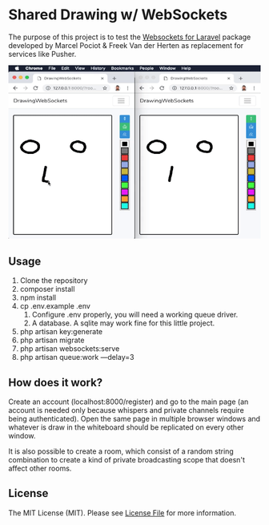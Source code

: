 # Shared Drawing w/ WebSockets

The purpose of this project is to test the [Websockets for Laravel](https://github.com/beyondcode/laravel-websockets) package developed by Marcel Pociot & Freek Van der Herten as replacement for services like Pusher. 

![Demo](https://raw.githubusercontent.com/devngl/websockets-drawing/master/resources/images/demo.gif "Demo")

## Usage

1. Clone the repository
2. composer install
3. npm install
4. cp .env.example .env
	1. Configure .env properly, you will need a working queue driver.
	2. A database. A sqlite may work fine for this little project.
5. php artisan key:generate
6. php artisan migrate
7. php artisan websockets:serve
8. php artisan queue:work —delay=3

## How does it work?

Create an account (localhost:8000/register) and go to the main page (an account is needed only because whispers and private channels require being authenticated). Open the same page in multiple browser windows and whatever is draw in the whiteboard should be replicated on every other window. 

It is also possible to create a room, which consist of a random string combination to create a kind of private broadcasting scope that doesn't affect other rooms.

## License

The MIT License (MIT). Please see [License File](LICENSE.md) for more information.
